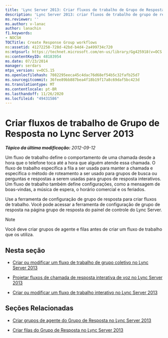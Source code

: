 ```yaml
---
title: 'Lync Server 2013: Criar fluxos de trabalho de Grupo de Resposta'
description: 'Lync Server 2013: criar fluxos de trabalho de grupo de resposta.'
ms.reviewer: ''
ms.author: v-lanac
author: lanachin
f1.keywords:
- NOCSH
TOCTitle: Create Response Group workflows
ms:assetid: 41272258-728d-42bd-b4d4-2a499734c720
ms:mtpsurl: https://technet.microsoft.com/en-us/library/Gg425918(v=OCS.15)
ms:contentKeyID: 48183954
ms.date: 07/23/2014
manager: serdars
mtps_version: v=OCS.15
ms.openlocfilehash: 7082295eeca45c4dac76d68ef54b5c32fafb25d7
ms.sourcegitcommit: 36fee89bb887bea4f18b19f17a8c69daf5bc423d
ms.translationtype: MT
ms.contentlocale: pt-BR
ms.lasthandoff: 11/26/2020
ms.locfileid: "49431586"
---
```

# <a name="create-response-group-workflows-in-lync-server-2013"></a>Criar fluxos de trabalho de Grupo de Resposta no Lync Server 2013

<div data-xmlns="http://www.w3.org/1999/xhtml">

<div class="topic" data-xmlns="http://www.w3.org/1999/xhtml" data-msxsl="urn:schemas-microsoft-com:xslt" data-cs="https://msdn.microsoft.com/">

<div data-asp="https://msdn2.microsoft.com/asp">



</div>

<div id="mainSection">

<div id="mainBody">

<span> </span>

_**Tópico da última modificação:** 2012-09-12_

Um fluxo de trabalho define o comportamento de uma chamada desde a hora que o telefone toca até a hora que alguém atende essa chamada. O fluxo de trabalho especifica a fila a ser usada para manter a chamada e especifica o método de roteamento a ser usado para grupos de busca ou perguntas e respostas a serem usadas para grupos de resposta interativos. Um fluxo de trabalho também define configurações, como a mensagem de boas-vindas, a música de espera, o horário comercial e os feriados.

Use a ferramenta de configuração de grupo de resposta para criar fluxos de trabalho. Você pode acessar a ferramenta de configuração de grupo de resposta na página grupo de resposta do painel de controle do Lync Server.

<div>


> [!NOTE]  
> Você deve criar grupos de agente e filas antes de criar um fluxo de trabalho que os utiliza.



</div>

<div>

## <a name="in-this-section"></a>Nesta seção

  - [Criar ou modificar um fluxo de trabalho de grupo coletivo no Lync Server 2013](lync-server-2013-create-or-modify-a-hunt-group-workflow.md)

  - [Projetar fluxos de chamada de resposta interativa de voz no Lync Server 2013](lync-server-2013-design-interactive-voice-response-call-flows.md)

  - [Criar ou modificar um fluxo de trabalho interativo no Lync Server 2013](lync-server-2013-create-or-modify-an-interactive-workflow.md)

</div>

<div>

## <a name="related-sections"></a>Seções Relacionadas

  - [Criar grupos de agente do Grupo de Resposta no Lync Server 2013](lync-server-2013-create-response-group-agent-groups.md)

  - [Criar filas do Grupo de Resposta no Lync Server 2013](lync-server-2013-create-response-group-queues.md)

</div>

</div>

<span> </span>

</div>

</div>

</div>

